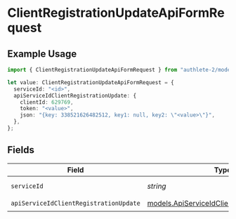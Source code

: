 # ClientRegistrationUpdateApiFormRequest

## Example Usage

```typescript
import { ClientRegistrationUpdateApiFormRequest } from "authlete-2/models/operations";

let value: ClientRegistrationUpdateApiFormRequest = {
  serviceId: "<id>",
  apiServiceIdClientRegistrationUpdate: {
    clientId: 629769,
    token: "<value>",
    json: "{key: 338521626482512, key1: null, key2: \"<value>\"}",
  },
};
```

## Fields

| Field                                                                                               | Type                                                                                                | Required                                                                                            | Description                                                                                         |
| --------------------------------------------------------------------------------------------------- | --------------------------------------------------------------------------------------------------- | --------------------------------------------------------------------------------------------------- | --------------------------------------------------------------------------------------------------- |
| `serviceId`                                                                                         | *string*                                                                                            | :heavy_check_mark:                                                                                  | A service ID.                                                                                       |
| `apiServiceIdClientRegistrationUpdate`                                                              | [models.ApiServiceIdClientRegistrationUpdate](../../models/apiserviceidclientregistrationupdate.md) | :heavy_check_mark:                                                                                  | N/A                                                                                                 |